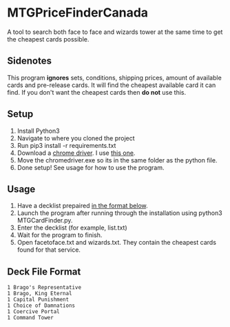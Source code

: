 # MTGPriceFinderCanada
A tool to search both face to face and wizards tower at the same time
to get the cheapest cards possible.

## Sidenotes
This program **ignores** sets, conditions, shipping prices, amount of available cards 
and pre-release cards. It will find the cheapest available card it can find. 
If you don't want the cheapest cards then **do not** use this.

## Setup
1. Install Python3
2. Navigate to where you cloned the project
3. Run pip3 install -r requirements.txt
4. Download a [chrome driver](http://chromedriver.chromium.org/downloads). I use [this one](https://chromedriver.storage.googleapis.com/index.html?path=76.0.3809.25/).
5. Move the chromedriver.exe so its in the same folder as the python file.
6. Done setup! See usage for how to use the program.

## Usage
1. Have a decklist prepaired [in the format below](#Format).
2. Launch the program after running through the installation using python3 MTGCardFinder.py.
3. Enter the decklist (for example, list.txt)
4. Wait for the program to finish.
5. Open facetoface.txt and wizards.txt. They contain the cheapest cards found for that service.

## <a name="Format">Deck File Format</a>
```
1 Brago's Representative
1 Brago, King Eternal
1 Capital Punishment
1 Choice of Damnations
1 Coercive Portal
1 Command Tower
``` 